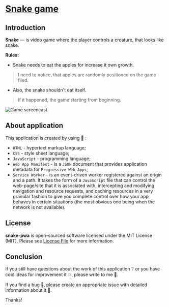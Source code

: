 # [Snake game](https://corocoto.github.io/snake-pwa/)

## Introduction

**Snake** — is video game where the player controls a creature, that looks like snake. 

**Rules:**
* Snake needs to eat the apples for increase it own growth. 
>I need to notice, that  apples are randomly positioned on the game filed. 
* Also, the snake shouldn't eat itself. 
> If it happened, the game starting from beginning.

![Game screencast](https://user-images.githubusercontent.com/37180024/104358880-1421b580-5520-11eb-84f9-bb80f285d754.gif)

## About application

This application is created by using :bookmark_tabs: :
* `HTML` - hypertext markup language;
* `CSS` - style sheet language;
* `JavaScript` - programming language;
* `Web App Manifest` - is a `JSON` document that provides application metadata for `Progressive Web Apps`;
* `Service Worker` - is an event-driven worker registered against an origin and a path. It takes the form of a `JavaScript` file that can control the web-page/site that it is associated with, intercepting and modifying navigation and resource requests, and caching resources in a very granular fashion to give you complete control over how your app behaves in certain situations (the most obvious one being when the network is not available).

## License

**snake-pwa** is open-sourced software licensed under the MIT License (MIT). Please see [License File](LICENSE) for more information.

## Conclusion

If you still have questions about the work of this application :grey_question: or you have cool ideas for improvement it :boom:, please write to me :email:.

If you find a bug :bug:, please create an appropriate issue with detailed information about it :speech_balloon:.

Thanks!
